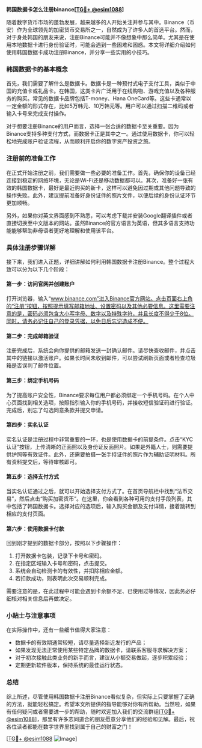 **韩国数据卡怎么注册binance[[TG💪+ @esim1088](https://t.me/s/esim1088)]**

随着数字货币市场的蓬勃发展，越来越多的人开始关注并参与其中。Binance（币安）作为全球领先的加密货币交易所之一，自然成为了许多人的首选平台。然而，对于身处韩国的朋友来说，注册Binance可能并不像想象中那么简单。尤其是在使用本地数据卡进行身份验证时，可能会遇到一些困难和困惑。本文将详细介绍如何使用韩国数据卡成功注册Binance，并分享一些实用的小技巧。

### 韩国数据卡的基本概念

首先，我们需要了解什么是数据卡。数据卡是一种预付式电子支付工具，类似于中国的充值卡或礼品卡。在韩国，这类卡片广泛用于在线购物、游戏充值以及各种服务的购买。常见的数据卡品牌包括T-money、Hana OneCard等。这些卡通常以一定金额的形式存在，比如5万韩元、10万韩元等。用户可以通过扫描二维码或者输入卡号来完成支付操作。

对于想要注册Binance的用户而言，选择一张合适的数据卡至关重要。因为Binance支持多种支付方式，而数据卡正是其中之一。通过使用数据卡，你可以轻松地完成账户验证流程，从而顺利开启你的数字资产投资之旅。

### 注册前的准备工作

在正式开始注册之前，我们需要做一些必要的准备工作。首先，确保你的设备已经连接到稳定的网络环境，无论是Wi-Fi还是移动数据都可以。其次，准备好一张有效的韩国数据卡，最好是最近购买的新卡，这样可以避免因过期或其他问题导致的操作失败。此外，建议提前准备好身份证件的照片文件，以便后续的身份认证环节更加顺畅。

另外，如果你对英文界面感到不熟悉，可以考虑下载并安装Google翻译插件或者直接切换至中文版本的网站。虽然Binance的官方语言为英语，但其多语言支持功能能够帮助非母语者更好地理解和使用该平台。

### 具体注册步骤详解

接下来，我们进入正题，详细讲解如何利用韩国数据卡注册Binance。整个过程大致可以分为以下几个阶段：

#### 第一步：访问官网并创建账户

打开浏览器，输入“www.binance.com”进入Binance官方网站。点击页面右上角的“注册”按钮，按照提示填写邮箱地址、设置密码以及其他必要信息。这里需要注意的是，密码必须包含大小写字母、数字以及特殊字符，并且长度不得少于8位。同时，请务必记住自己的登录凭据，以免日后忘记造成不便。

#### 第二步：完成邮箱验证

注册完成后，系统会向你提供的邮箱发送一封确认邮件。请尽快查收邮件，并点击其中的链接以激活账户。如果长时间未收到邮件，可以尝试刷新页面或者检查垃圾箱是否误判了邮件位置。

#### 第三步：绑定手机号码

为了提高账户安全性，Binance要求每位用户都必须绑定一个手机号码。在个人中心页面找到相关选项，按照指引输入你的手机号码，并接收短信验证码进行验证。完成后，别忘了勾选同意条款并提交申请。

#### 第四步：实名认证

实名认证是注册过程中非常重要的一环，也是使用数据卡的前提条件。点击“KYC认证”按钮，上传清晰的正面照以及身份证反面照片。如果是外籍人士，则需要提供护照等有效证件。此外，还需要拍摄一张手持证件的照片作为辅助证明材料。所有资料提交后，等待审核即可。

#### 第五步：选择支付方式

当实名认证通过之后，就可以开始选择支付方式了。在首页导航栏中找到“法币交易”，然后点击“购买加密货币”。在这里，你会看到各种可用的支付手段列表，其中包括了韩国数据卡。选择对应的选项后，输入购买金额及支付详情，接着跳转到相应的支付页面。

#### 第六步：使用数据卡付款

回到刚才提到的数据卡部分，按照以下步骤操作：
1. 打开数据卡包装，记录下卡号和密码。
2. 在指定区域输入卡号和密码，点击提交。
3. 系统会自动检测卡的有效性，并扣除相应金额。
4. 若扣款成功，则表明此次交易顺利完成。

需要注意的是，在此过程中可能会遇到卡余额不足、已使用过等情况，因此务必仔细核对相关信息后再做决定。

### 小贴士与注意事项

在实际操作中，还有一些细节值得大家注意：
- 数据卡的有效期通常较短，请尽量选择新近发行的产品；
- 如果发现无法正常使用某些特定品牌的数据卡，请联系客服寻求解决方案；
- 对于初次接触此类业务的新手而言，建议从小额交易做起，逐步积累经验；
- 定期更新软件版本，保持系统的最佳运行状态。

### 总结

综上所述，尽管使用韩国数据卡注册Binance看似复杂，但实际上只要掌握了正确的方法，就能轻松搞定。希望本文所提供的指导能够对你有所帮助。当然啦，如果有任何疑问或者需要进一步的帮助，随时欢迎加入我们的交流群组[[TG💪+ @esim1088](https://t.me/s/esim1088)]，那里有许多志同道合的朋友愿意分享他们的经验和见解。最后，祝各位读者都能在数字世界里找到属于自己的财富之门！

[[TG💪+ @esim1088](https://t.me/s/esim1088) ![Image](https://i.postimg.cc/4NQfJmqS/Snipaste-2025-05-13-00-14-12.png)]